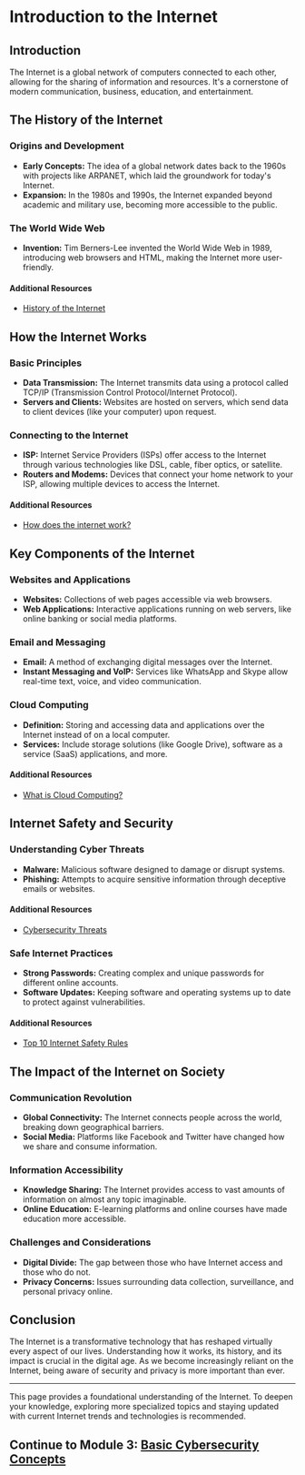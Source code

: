 # Introduction to the Internet

## Introduction
The Internet is a global network of computers connected to each other, allowing for the sharing of information and resources. It's a cornerstone of modern communication, business, education, and entertainment.

## The History of the Internet
### Origins and Development
- **Early Concepts:** The idea of a global network dates back to the 1960s with projects like ARPANET, which laid the groundwork for today's Internet.
- **Expansion:** In the 1980s and 1990s, the Internet expanded beyond academic and military use, becoming more accessible to the public.

### The World Wide Web
- **Invention:** Tim Berners-Lee invented the World Wide Web in 1989, introducing web browsers and HTML, making the Internet more user-friendly.

#### Additional Resources
- [History of the Internet](https://www.internetsociety.org/internet/history-internet/?gclid=Cj0KCQiAjMKqBhCgARIsAPDgWlwKxsp4bWpqXyMZ5ImhNWKuvdXqpGY0Q0S4n82-vN_LxZzcj1S07M4aAt1xEALw_wcB)

## How the Internet Works
### Basic Principles
- **Data Transmission:** The Internet transmits data using a protocol called TCP/IP (Transmission Control Protocol/Internet Protocol).
- **Servers and Clients:** Websites are hosted on servers, which send data to client devices (like your computer) upon request.

### Connecting to the Internet
- **ISP:** Internet Service Providers (ISPs) offer access to the Internet through various technologies like DSL, cable, fiber optics, or satellite.
- **Routers and Modems:** Devices that connect your home network to your ISP, allowing multiple devices to access the Internet.

#### Additional Resources
- [How does the internet work?](https://www.cloudflare.com/learning/network-layer/how-does-the-internet-work/)

## Key Components of the Internet
### Websites and Applications
- **Websites:** Collections of web pages accessible via web browsers.
- **Web Applications:** Interactive applications running on web servers, like online banking or social media platforms.

### Email and Messaging
- **Email:** A method of exchanging digital messages over the Internet.
- **Instant Messaging and VoIP:** Services like WhatsApp and Skype allow real-time text, voice, and video communication.

### Cloud Computing
- **Definition:** Storing and accessing data and applications over the Internet instead of on a local computer.
- **Services:** Include storage solutions (like Google Drive), software as a service (SaaS) applications, and more.

#### Additional Resources
- [What is Cloud Computing?](https://azure.microsoft.com/en-us/resources/cloud-computing-dictionary/what-is-cloud-computing)

## Internet Safety and Security
### Understanding Cyber Threats
- **Malware:** Malicious software designed to damage or disrupt systems.
- **Phishing:** Attempts to acquire sensitive information through deceptive emails or websites.

#### Additional Resources
- [Cybersecurity Threats](https://www.splunk.com/en_us/blog/learn/cybersecurity-threats.html)

### Safe Internet Practices
- **Strong Passwords:** Creating complex and unique passwords for different online accounts.
- **Software Updates:** Keeping software and operating systems up to date to protect against vulnerabilities.

#### Additional Resources
- [Top 10 Internet Safety Rules](https://usa.kaspersky.com/resource-center/preemptive-safety/top-10-internet-safety-rules-and-what-not-to-do-online)

## The Impact of the Internet on Society
### Communication Revolution
- **Global Connectivity:** The Internet connects people across the world, breaking down geographical barriers.
- **Social Media:** Platforms like Facebook and Twitter have changed how we share and consume information.

### Information Accessibility
- **Knowledge Sharing:** The Internet provides access to vast amounts of information on almost any topic imaginable.
- **Online Education:** E-learning platforms and online courses have made education more accessible.

### Challenges and Considerations
- **Digital Divide:** The gap between those who have Internet access and those who do not.
- **Privacy Concerns:** Issues surrounding data collection, surveillance, and personal privacy online.

## Conclusion
The Internet is a transformative technology that has reshaped virtually every aspect of our lives. Understanding how it works, its history, and its impact is crucial in the digital age. As we become increasingly reliant on the Internet, being aware of security and privacy is more important than ever.

---

This page provides a foundational understanding of the Internet. To deepen your knowledge, exploring more specialized topics and staying updated with current Internet trends and technologies is recommended.

## Continue to Module 3: [Basic Cybersecurity Concepts](/learning-paths/absolute-beginner/intro-cybersecurity-concepts.html)

